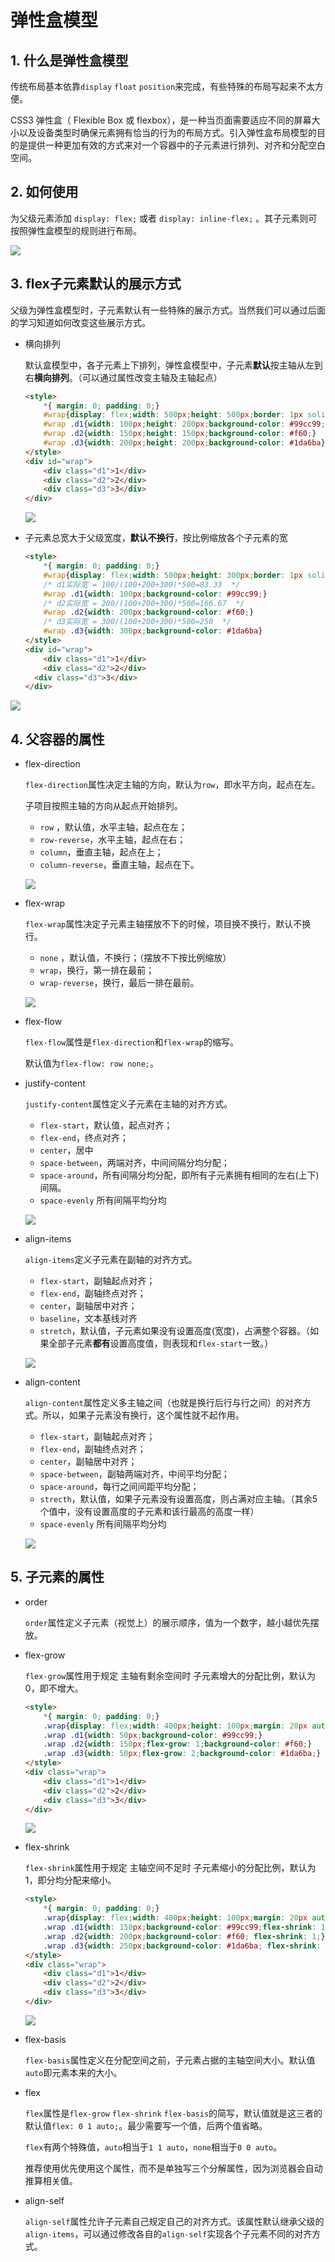 # 弹性盒模型
## 1. 什么是弹性盒模型

传统布局基本依靠`display` `float` `position`来完成，有些特殊的布局写起来不太方便。

CSS3 弹性盒（ Flexible Box 或 flexbox），是一种当页面需要适应不同的屏幕大小以及设备类型时确保元素拥有恰当的行为的布局方式。引入弹性盒布局模型的目的是提供一种更加有效的方式来对一个容器中的子元素进行排列、对齐和分配空白空间。

## 2. 如何使用

为父级元素添加 `display: flex;` 或者 `display: inline-flex;` 。其子元素则可按照弹性盒模型的规则进行布局。

![](http://static.zzhitong.com/lesson-files/html/img/15-1.png)

## 3. flex子元素默认的展示方式

父级为弹性盒模型时，子元素默认有一些特殊的展示方式。当然我们可以通过后面的学习知道如何改变这些展示方式。

- 横向排列

  默认盒模型中，各子元素上下排列，弹性盒模型中，子元素**默认**按主轴从左到右**横向排列**。（可以通过属性改变主轴及主轴起点）

  ```html
  <style>
      *{ margin: 0; padding: 0;}
      #wrap{display: flex;width: 500px;height: 500px;border: 1px solid red;margin: 50px auto;}
      #wrap .d1{width: 100px;height: 200px;background-color: #99cc99;}
      #wrap .d2{width: 150px;height: 150px;background-color: #f60;}
      #wrap .d3{width: 200px;height: 200px;background-color: #1da6ba}
  </style>
  <div id="wrap">
      <div class="d1">1</div>
      <div class="d2">2</div>
      <div class="d3">3</div>
  </div>
  ```

  ![](http://static.zzhitong.com/lesson-files/html/img/15-2.png)
  
- 子元素总宽大于父级宽度，**默认不换行**，按比例缩放各个子元素的宽

  ```html
  <style>
      *{ margin: 0; padding: 0;}
      #wrap{display: flex;width: 500px;height: 300px;border: 1px solid red;margin: 50px auto;}
      /* d1实际宽 = 100/(100+200+300)*500=83.33  */
      #wrap .d1{width: 100px;background-color: #99cc99;}
      /* d2实际宽 = 200/(100+200+300)*500=166.67  */
      #wrap .d2{width: 200px;background-color: #f60;}
      /* d3实际宽 = 300/(100+200+300)*500=250  */
      #wrap .d3{width: 300px;background-color: #1da6ba}
  </style>
  <div id="wrap">
      <div class="d1">1</div>
      <div class="d2">2</div>
    <div class="d3">3</div>
  </div>
  ```
  

![](http://static.zzhitong.com/lesson-files/html/img/15-4.png)

## 4. 父容器的属性

- flex-direction

  `flex-direction`属性决定主轴的方向，默认为`row`，即水平方向，起点在左。

  子项目按照主轴的方向从起点开始排列。

  - `row` ，默认值，水平主轴，起点在左；
  - `row-reverse`，水平主轴，起点在右；
  - `column`，垂直主轴，起点在上；
  - `column-reverse`，垂直主轴，起点在下。

  ![](http://static.zzhitong.com/lesson-files/html/img/15-5.png)

- flex-wrap

  `flex-wrap`属性决定子元素主轴摆放不下的时候，项目换不换行，默认不换行。

  - `none` ，默认值，不换行；（摆放不下按比例缩放）
  - `wrap`，换行，第一排在最前；
  - `wrap-reverse`，换行，最后一排在最前。

  ![](http://static.zzhitong.com/lesson-files/html/img/15-6.png)

- flex-flow

  `flex-flow`属性是`flex-direction`和`flex-wrap`的缩写。

  默认值为`flex-flow: row none;`。

- justify-content

  `justify-content`属性定义子元素在主轴的对齐方式。

  - `flex-start`，默认值，起点对齐；
  - `flex-end`，终点对齐；
  - `center`，居中
  - `space-between`，两端对齐，中间间隔分均分配；
  - `space-around`，所有间隔分均分配，即所有子元素拥有相同的左右(上下)间隔。
  - `space-evenly`  所有间隔平均分均

  ![](http://static.zzhitong.com/lesson-files/html/img/15-7.png)

- align-items

  `align-items`定义子元素在副轴的对齐方式。

  - `flex-start`，副轴起点对齐；
  - `flex-end`，副轴终点对齐；
  - `center`，副轴居中对齐；
  - `baseline`，文本基线对齐
  - `stretch`，默认值，子元素如果没有设置高度(宽度)，占满整个容器。（如果全部子元素**都有**设置高度值，则表现和`flex-start`一致。）
  
  ![](http://static.zzhitong.com/lesson-files/html/img/15-8.png)
  
- align-content

  `align-content`属性定义多主轴之间（也就是换行后行与行之间）的对齐方式。所以，如果子元素没有换行，这个属性就不起作用。

  - `flex-start`，副轴起点对齐；
  - `flex-end`，副轴终点对齐；
  - `center`，副轴居中对齐；
  - `space-between`，副轴两端对齐，中间平均分配；
  - `space-around`，每行之间间距平均分配；
  - `strecth`，默认值，如果子元素没有设置高度，则占满对应主轴。（其余5个值中，没有设置高度的子元素和该行最高的高度一样）
  - `space-evenly`      所有间隔平均分均
  
  ![](http://static.zzhitong.com/lesson-files/html/img/15-9.png)

## 5. 子元素的属性

- order

  `order`属性定义子元素（视觉上）的展示顺序，值为一个数字，越小越优先摆放。

- flex-grow

  `flex-grow`属性用于规定 主轴有剩余空间时 子元素增大的分配比例，默认为0，即不增大。

  ```html
  <style>
      *{ margin: 0; padding: 0;}
      .wrap{display: flex;width: 400px;height: 100px;margin: 20px auto;border: 1px solid red;font-size: 26px;font-weight: bolder;}
      .wrap .d1{width: 50px;background-color: #99cc99;}
      .wrap .d2{width: 150px;flex-grow: 1;background-color: #f60;}
      .wrap .d3{width: 50px;flex-grow: 2;background-color: #1da6ba;}
  </style>
  <div class="wrap">
      <div class="d1">1</div>
      <div class="d2">2</div>
      <div class="d3">3</div>
  </div>
  ```

  ![](http://static.zzhitong.com/lesson-files/html/img/15-10.png)

- flex-shrink

  `flex-shrink`属性用于规定 主轴空间不足时 子元素缩小的分配比例，默认为1，即分均分配来缩小。

  ```html
  <style>
      *{ margin: 0; padding: 0;}
      .wrap{display: flex;width: 400px;height: 100px;margin: 20px auto;border: 1px solid red;font-size: 26px;font-weight: bolder;}
      .wrap .d1{width: 150px;background-color: #99cc99;flex-shrink: 1;}
      .wrap .d2{width: 200px;background-color: #f60; flex-shrink: 1;}
      .wrap .d3{width: 250px;background-color: #1da6ba; flex-shrink: 2;}
  </style>
  <div class="wrap">
      <div class="d1">1</div>
      <div class="d2">2</div>
      <div class="d3">3</div>
  </div>
  ```

  ![](http://static.zzhitong.com/lesson-files/html/img/15-11.png)

- flex-basis

  `flex-basis`属性定义在分配空间之前，子元素占据的主轴空间大小。默认值`auto`即元素本来的大小。

- flex

  `flex`属性是`flex-grow` `flex-shrink` `flex-basis`的简写，默认值就是这三者的默认值`flex: 0 1 auto;`。最少需要写一个值，后两个值省略。
  
  `flex`有两个特殊值，`auto`相当于`1 1 auto`，`none`相当于`0 0 auto`。
  
  推荐使用优先使用这个属性，而不是单独写三个分解属性，因为浏览器会自动推算相关值。

- align-self

  `align-self`属性允许子元素自己规定自己的对齐方式。该属性默认继承父级的`align-items`，可以通过修改各自的`align-self`实现各个子元素不同的对齐方式。




